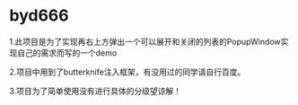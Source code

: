 # byd666
1.此项目是为了实现再右上方弹出一个可以展开和关闭的列表的PopupWindow实现自己的需求而写的一个demo

2.项目中用到了butterknife注入框架，有没用过的同学请自行百度。

3.项目为了简单使用没有进行具体的分级望谅解！
